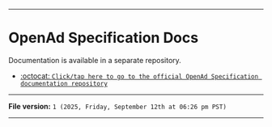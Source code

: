 
***

# OpenAd Specification Docs

Documentation is available in a separate repository.

- [:octocat: `Click/tap here to go to the official OpenAd Specification documentation repository`](https://github.com/seanpm2001/OpenAd-Specification_Docs/)

***

**File version:** `1 (2025, Friday, September 12th at 06:26 pm PST)`

***
